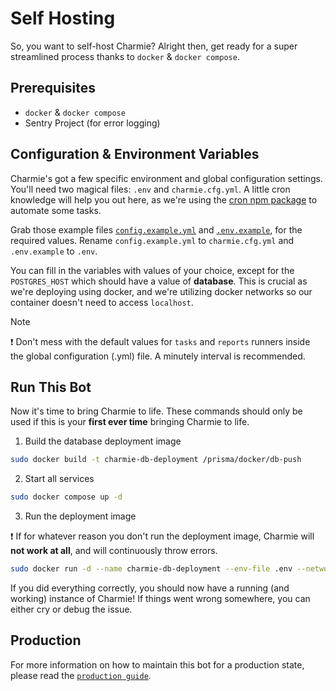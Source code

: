 # Self Hosting

So, you want to self-host Charmie? Alright then, get ready for a super streamlined process thanks to `docker` & `docker compose`.

## Prerequisites

- `docker` & `docker compose`
- Sentry Project (for error logging)

## Configuration & Environment Variables

Charmie's got a few specific environment and global configuration settings. You'll need two magical files: `.env` and `charmie.cfg.yml`. A little cron knowledge will help you out here, as we're using the [cron npm package](https://www.npmjs.com/package/cron) to automate some tasks.

Grab those example files [`config.example.yml`](/config.example.yml) and [`.env.example`](/.env.example), for the required values. Rename `config.example.yml` to `charmie.cfg.yml` and `.env.example` to `.env`.

You can fill in the variables with values of your choice, except for the `POSTGRES_HOST` which should have a value of **database**. This is crucial as we're deploying using docker, and we're utilizing docker networks so our container doesn't need to access `localhost`.

> [!NOTE]
> ❗ Don't mess with the default values for `tasks` and `reports` runners inside the global configuration (.yml) file. A minutely interval is recommended.

## Run This Bot

Now it's time to bring Charmie to life.
These commands should only be used if this is your **first ever time** bringing Charmie to life.

1. Build the database deployment image

```bash
sudo docker build -t charmie-db-deployment /prisma/docker/db-push
```

2. Start all services

```bash
sudo docker compose up -d
```

3. Run the deployment image

❗ If for whatever reason you don't run the deployment image, Charmie will **not work at all**, and will continuously throw errors.

```bash
sudo docker run -d --name charmie-db-deployment --env-file .env --network charmie charmie-db-deployment
```

If you did everything correctly, you should now have a running (and working) instance of Charmie!
If things went wrong somewhere, you can either cry or debug the issue.

## Production

For more information on how to maintain this bot for a production state, please read the [`production guide`](/documentation/Production.md).
